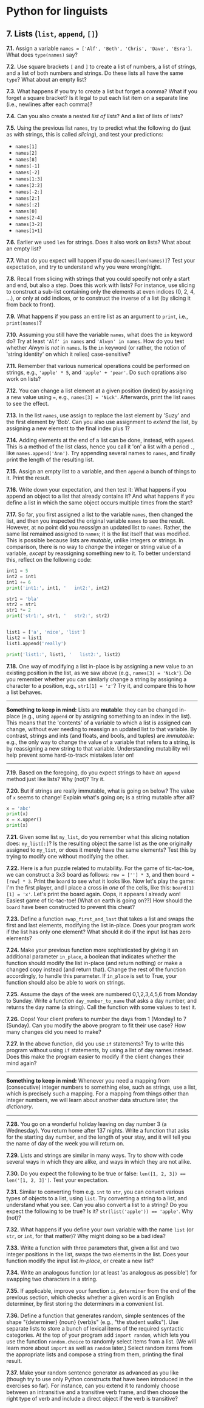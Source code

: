 # Python for linguists


## 7. Lists (`list`, `append`, `[]`)

**7.1.** Assign a variable `names = ['Alf', 'Beth', 'Chris', 'Dave', 'Esra']`. What does `type(names)` say?

**7.2.** Use square brackets `[` and `]` to create a list of numbers, a list of strings, and a list of both numbers and strings. Do these lists all have the same `type`? What about an empty list?

**7.3.** What happens if you try to create a list but forget a comma? What if you forget a square bracket? Is it legal to put each list item on a separate line (i.e., newlines after each comma)?

**7.4.** Can you also create a nested _list of lists_? And a list of lists of lists?

**7.5.** Using the previous list `names`, try to predict what the following do (just as with strings, this is called _slicing_), and test your predictions: 
 - `names[1]` 
 - `names[2]` 
 - `names[8]` 
 - `names[-1]` 
 - `names[-2]` 
 - `names[1:3]` 
 - `names[2:2]` 
 - `names[-2:]` 
 - `names[2:]` 
 - `names[:2]` 
 - `names[0]` 
 - `names[2-4]` 
 - `names[3-2]` 
 - `names[1+1]`

**7.6.** Earlier we used `len` for strings. Does it also work on lists? What about an empty list?

**7.7.** What do you expect will happen if you do `names[len(names)]`? Test your expectation, and try to understand why you were wrong/right.

**7.8.** Recall from slicing with strings that you could specify not only a start and end, but also a step. Does this work with lists? For instance, use slicing to construct a sub-list containing only the elements at even indices (0, 2, 4, ...), or only at odd indices, or to construct the inverse of a list (by slicing it from back to front).

**7.9.** What happens if you pass an entire list as an argument to `print`, i.e., `print(names)`?

**7.10.** Assuming you still have the variable `names`, what does the `in` keyword do? Try at least `'Alf' in names` and `'Alwyn' in names`. How do you test whether _Alwyn_ is _not_ in `names`. Is the `in` keyword (or rather, the notion of 'string identity' on which it relies) case-sensitive?

**7.11.** Remember that various numerical operations could be performed on strings, e.g., `'apple' * 5`, and `'apple' + 'pear'`. Do such oprations also work on lists?

**7.12.** You can change a list element at a given position (index) by assigning a new value using `=`, e.g., `names[3] = 'Nick'`. Afterwards, print the list `names` to see the effect.

**7.13.** In the list `names`, use assign to replace the last element by 'Suzy' and the first element by 'Bob'. Can you also use assignment to _extend_ the list, by assigning a new element to the final index plus 1?

**7.14.** Adding elements at the end of a list can be done, instead, with `append`. This is a method of the list class, hence you call it 'on' a list with a period `.`, like `names.append('Ann')`. Try appending several names to `names`, and finally print the length of the resulting list.

**7.15.** Assign an empty list to a variable, and then `append` a bunch of things to it. Print the result.

**7.16.** Write down your expectation, and then test it: What happens if you append an object to a list that already contains it? And what happens if you define a list in which the same object occurs multiple times from the start?

**7.17.** So far, you first assigned a list to the variable `names`, then changed the list, and then you inspected the original variable `names` to see the result. However, at no point did you _reassign_ an updated list to `names`. Rather, the same list remained assigned to `names`; it is the list itself that was modified. This is possible because lists are _mutable_, unlike integers or strings. In comparison, there is no way to _change_ the integer or string value of a variable, _except_ by reassigning something new to it. To better understand this, reflect on the following code:

```python
int1 = 5
int2 = int1
int1 += 6
print('int1:', int1, '   int2:', int2)

str1 = 'bla'
str2 = str1
str1 *= 2
print('str1:', str1, '   str2:', str2)


list1 = ['a', 'nice', 'list']
list2 = list1
list1.append('really')

print('list1:', list1, '   list2:', list2)
```


**7.18.** One way of modifying a list in-place is by assigning a new value to an existing position in the list, as we saw above (e.g., `names[3] = 'Nick'`). Do you remember whether you can similarly change a string by assigning a character to a position, e.g., `str1[1] = 'z'`? Try it, and compare this to how a list behaves.

- - - - - -
**Something to keep in mind:** Lists are **mutable**: they can be changed in-place (e.g., using `append` or by assigning something to an index in the list). This means that the 'contents' of a variable to which a list is assigned can change, without ever needing to reassign an updated list to that variable. By contrast, strings and ints (and floats, and bools, and tuples) are _immutable_: e.g., the only way to change the value of a variable that refers to a string, is by reassigning a new string to that variable. Understanding mutability will help prevent some hard-to-track mistakes later on!
- - - - -

**7.19.** Based on the foregoing, do you expect strings to have an `append` method just like lists? Why (not)? Try it.

**7.20.** But if strings are really immutable, what is going on below? The value of `x` seems to change! Explain what's going on; is a string mutable after all?

```python
x = 'abc'
print(x)
x = x.upper()
print(x)
```


**7.21.** Given some list `my_list`, do you remember what this slicing notation does: `my_list[:]`? Is the resulting object the same list as the one originally assigned to `my_list`, or does it merely have the same elements? Test this by trying to modify one without modifying the other.

**7.22.** Here is a fun puzzle related to mutability. For the game of tic-tac-toe, we can construct a 3x3 board as follows: `row = [''] * 3`, and then  `board = [row] * 3`. Print the `board` to see what it looks like. Now let's play the game: I'm the first player, and I place a cross in _one_ of the cells, like this: `board[1][1] = 'x'`. Let's print the board again. Oops, it appears I already won! Easiest game of tic-tac-toe! (What on earth is going on??) How should the `board` have been constructed to prevent this cheat?

**7.23.** Define a function `swap_first_and_last` that takes a list and swaps the first and last elements, modifying the list in-place. Does your program work if the list has only one element? What should it do if the input list has zero elements?

**7.24.** Make your previous function more sophisticated by giving it an additional parameter `in_place`, a boolean that indicates whether the function should modify the list in-place (and return nothing) or make a changed copy instead (and return that). Change the rest of the function accordingly, to handle this parameter. If `in_place` is set to True, your function should also be able to work on strings.

**7.25.** Assume the days of the week are numbered 0,1,2,3,4,5,6 from Monday to Sunday. Write a function `day_number_to_name` that asks a day number, and returns the day name (a string). Call the function with some values to test it.

**7.26.** Oops! Your client prefers to number the days from 1 (Monday) to 7 (Sunday). Can you modify the above program to fit their use case? How many changes did you need to make?

**7.27.** In the above function, did you use `if` statements? Try to write this program without using `if` statements, by using a list of day names instead. Does this make the program easier to modify if the client changes their mind again?

- - - - - -
**Something to keep in mind:** Whenever you need a mapping from (consecutive) integer numbers to something else, such as strings, use a list, which is precisely such a mapping. For a mapping from things other than integer numbers, we will learn about another data structure later, the _dictionary_.
- - - - -

**7.28.** You go on a wonderful holiday leaving on day number 3 (a Wednesday). You return home after 137 nights. Write a function that asks for the starting day number, and the length of your stay, and it will tell you the name of day of the week you will return on.

**7.29.** Lists and strings are similar in many ways. Try to show with code several ways in which they are alike, and ways in which they are not alike.

**7.30.** Do you expect the following to be true or false: `len([1, 2, 3]) == len('[1, 2, 3]')`. Test your expectation.

**7.31.** Similar to converting from e.g. `int` to `str`, you can convert various types of objects to a list, using `list`. Try converting a string to a list, and understand what you see. Can you also convert a list to a string? Do you expect the following to be true? Is it? `str(list('apple')) == 'apple'`. Why (not)?

**7.32.** What happens if you define your own variable with the name `list` (or `str`, or `int`, for that matter)? Why might doing so be a bad idea?

**7.33.** Write a function with three parameters that, given a list and two integer positions in the list, swaps the two elements in the list. Does your function modify the input list _in-place_, or create a new list?

**7.34.** Write an analogous function (or at least 'as analogous as possible') for swapping two characters in a string.

**7.35.** If applicable, improve your function `is_determiner` from the end of the previous section, which checks whether a given word is an English determiner, by first storing the determiners in a convenient list.

**7.36.** Define a function that generates random, simple sentences of the shape "{determiner} {noun} {verb}s" (e.g., "the student walks"). Use separate lists to store a bunch of lexical items of the required syntactic categories. At the top of your program add `import random`, which lets you use the function `random.choice` to randomly select items from a list. (We will learn more about `import` as well as `random` later.) Select random items from the appropriate lists and compose a string from them, printing the final result.

**7.37.** Make your random sentence generator as advanced as you like (though try to use only Python constructs that have been introduced in the exercises so far). For instance, can you extend it to randomly choose between an intransitive and a transitive verb frame, and then choose the right type of verb and include a direct object if the verb is transitive?

